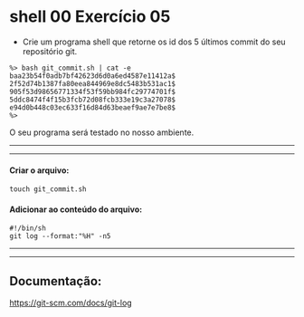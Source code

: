 # shell 00 Exercício 05

- Crie um programa shell que retorne os id dos 5 últimos commit do seu repositório
git.
```
%> bash git_commit.sh | cat -e
baa23b54f0adb7bf42623d6d0a6ed4587e11412a$
2f52d74b1387fa80eea844969e8dc5483b531ac1$
905f53d98656771334f53f59bb984fc29774701f$
5ddc8474f4f15b3fcb72d08fcb333e19c3a27078$
e94d0b448c03ec633f16d84d63beaef9ae7e7be8$
%>
```
O seu programa será testado no nosso ambiente.

---
---

#### Criar o arquivo:
    touch git_commit.sh
#### Adicionar ao conteúdo do arquivo:
    #!/bin/sh
    git log --format:"%H" -n5
---
---
## Documentação:

https://git-scm.com/docs/git-log
